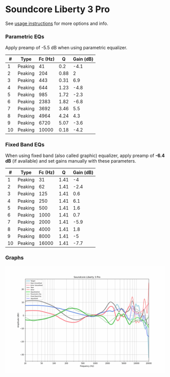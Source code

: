 # Soundcore Liberty 3 Pro
See [usage instructions](https://github.com/jaakkopasanen/AutoEq#usage) for more options and info.

### Parametric EQs
Apply preamp of -5.5 dB when using parametric equalizer.

|   # | Type    |   Fc (Hz) |    Q |   Gain (dB) |
|-----|---------|-----------|------|-------------|
|   1 | Peaking |        41 | 0.2  |        -4.1 |
|   2 | Peaking |       204 | 0.88 |         2   |
|   3 | Peaking |       443 | 0.31 |         6.9 |
|   4 | Peaking |       644 | 1.23 |        -4.8 |
|   5 | Peaking |       985 | 1.72 |        -2.3 |
|   6 | Peaking |      2383 | 1.82 |        -6.8 |
|   7 | Peaking |      3692 | 3.46 |         5.5 |
|   8 | Peaking |      4964 | 4.24 |         4.3 |
|   9 | Peaking |      6720 | 5.07 |        -3.6 |
|  10 | Peaking |     10000 | 0.18 |        -4.2 |

### Fixed Band EQs
When using fixed band (also called graphic) equalizer, apply preamp of **-6.4 dB** (if available) and set gains manually with these parameters.

|   # | Type    |   Fc (Hz) |    Q |   Gain (dB) |
|-----|---------|-----------|------|-------------|
|   1 | Peaking |        31 | 1.41 |        -4   |
|   2 | Peaking |        62 | 1.41 |        -2.4 |
|   3 | Peaking |       125 | 1.41 |         0.6 |
|   4 | Peaking |       250 | 1.41 |         6.1 |
|   5 | Peaking |       500 | 1.41 |         1.6 |
|   6 | Peaking |      1000 | 1.41 |         0.7 |
|   7 | Peaking |      2000 | 1.41 |        -5.9 |
|   8 | Peaking |      4000 | 1.41 |         1.8 |
|   9 | Peaking |      8000 | 1.41 |        -5   |
|  10 | Peaking |     16000 | 1.41 |        -7.7 |

### Graphs
![](./Soundcore%20Liberty%203%20Pro.png)
